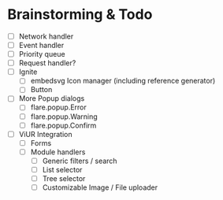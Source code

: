 # Brainstorming & Todo

- [ ] Network handler
- [ ] Event handler
- [ ] Priority queue
- [ ] Request handler?
- [ ] Ignite
  - [ ] embedsvg Icon manager (including reference generator)
  - [ ] Button
- [ ] More Popup dialogs
  - [ ] flare.popup.Error
  - [ ] flare.popup.Warning
  - [ ] flare.popup.Confirm
- [ ] ViUR Integration
  - [ ] Forms
  - [ ] Module handlers
    - [ ] Generic filters / search
    - [ ] List selector
    - [ ] Tree selector
    - [ ] Customizable Image / File uploader